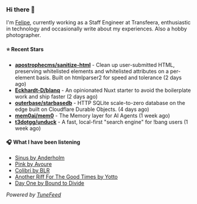 ### Hi there 👋

I'm [Felipe](https://felipevm.com), currently working as a Staff Engineer at Transfeera, enthusiastic in technology and occasionally write about my experiences. Also a hobby photographer.

#### ⭐ Recent Stars
- **[apostrophecms/sanitize-html](https://github.com/apostrophecms/sanitize-html)** - Clean up user-submitted HTML, preserving whitelisted elements and whitelisted attributes on a per-element basis. Built on htmlparser2 for speed and tolerance (2 days ago)
- **[Eckhardt-D/blanq](https://github.com/Eckhardt-D/blanq)** - An opinionated Nuxt starter to avoid the boilerplate work and ship faster (2 days ago)
- **[outerbase/starbasedb](https://github.com/outerbase/starbasedb)** - HTTP SQLite scale-to-zero database on the edge built on Cloudflare Durable Objects. (4 days ago)
- **[mem0ai/mem0](https://github.com/mem0ai/mem0)** - The Memory layer for AI Agents (1 week ago)
- **[t3dotgg/unduck](https://github.com/t3dotgg/unduck)** - A fast, local-first &#34;search engine&#34; for !bang users (1 week ago)

#### 🎧 What I have been listening
- [Sinus by Anderholm](https://open.spotify.com/track/3HqrQJO8bxiEq6GFgPWYwE)
- [Pink by Avoure](https://open.spotify.com/track/7jC1ym6zymckGeBH5FlwXq)
- [Colibrí by BLR](https://open.spotify.com/track/16jegZgDZS5mkhp6KCKrCd)
- [Another Riff For The Good Times by Yotto](https://open.spotify.com/track/2nfHtKszA0Ae7vQJXbARp7)
- [Day One by Bound to Divide](https://open.spotify.com/track/0oldHR8gIENRw5l8pBuAL2)

_Powered by [TuneFeed](https://tunefeed.app?ref=github.com)_

